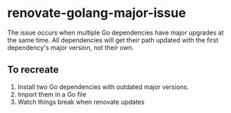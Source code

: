 # renovate-golang-major-issue
The issue occurs when multiple Go dependencies have major upgrades at the same time.
All dependencies will get their path updated with the first dependency's major version, not their own.

## To recreate
1. Install two Go dependencies with outdated major versions. 
2. Import them in a Go file
3. Watch things break when renovate updates
